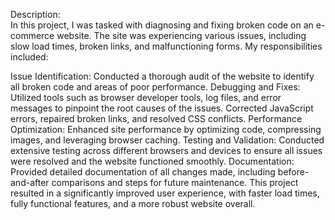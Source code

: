 Description:<br/>
In this project, I was tasked with diagnosing and fixing broken code on an e-commerce website. The site was experiencing various issues, including slow load times, broken links, and malfunctioning forms. My responsibilities included:

Issue Identification: Conducted a thorough audit of the website to identify all broken code and areas of poor performance.
Debugging and Fixes: Utilized tools such as browser developer tools, log files, and error messages to pinpoint the root causes of the issues. Corrected JavaScript errors, repaired broken links, and resolved CSS conflicts.
Performance Optimization: Enhanced site performance by optimizing code, compressing images, and leveraging browser caching.
Testing and Validation: Conducted extensive testing across different browsers and devices to ensure all issues were resolved and the website functioned smoothly.
Documentation: Provided detailed documentation of all changes made, including before-and-after comparisons and steps for future maintenance.
This project resulted in a significantly improved user experience, with faster load times, fully functional features, and a more robust website overall.
